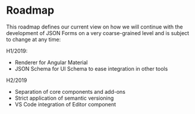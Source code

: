 # Roadmap

This roadmap defines our current view on how we will continue with the development of JSON Forms on a very coarse-grained level and is subject to change at any time:


H1/2019:
 * Renderer for Angular Material
 * JSON Schema for UI Schema to ease integration in other tools
 
H2/2019
 * Separation of core components and add-ons
 * Strict application of semantic versioning
 * VS Code integration of Editor component
 
 
